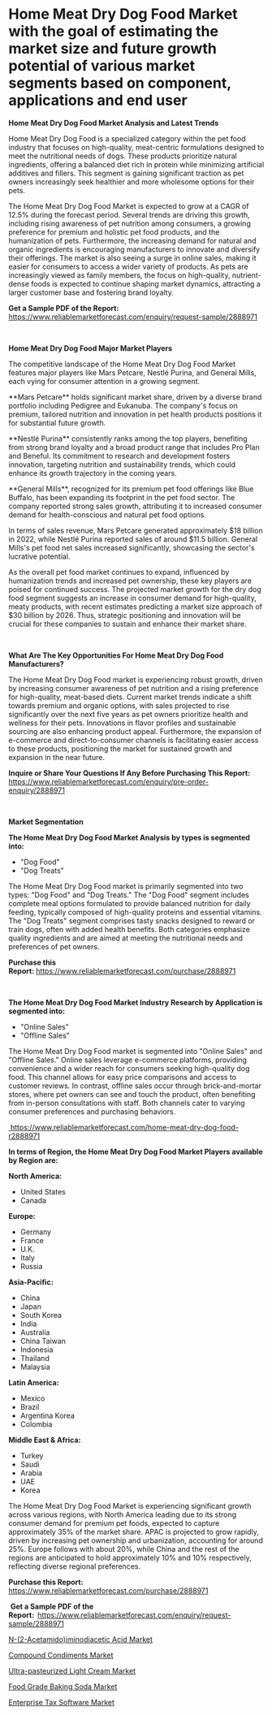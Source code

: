<p><h1>Home Meat Dry Dog Food Market with the goal of estimating the market size and future growth potential of various market segments based on component, applications and end user</h1></p><p><strong>Home Meat Dry Dog Food Market Analysis and Latest Trends</strong></p>
<p><p>Home Meat Dry Dog Food is a specialized category within the pet food industry that focuses on high-quality, meat-centric formulations designed to meet the nutritional needs of dogs. These products prioritize natural ingredients, offering a balanced diet rich in protein while minimizing artificial additives and fillers. This segment is gaining significant traction as pet owners increasingly seek healthier and more wholesome options for their pets.</p><p>The Home Meat Dry Dog Food Market is expected to grow at a CAGR of 12.5% during the forecast period. Several trends are driving this growth, including rising awareness of pet nutrition among consumers, a growing preference for premium and holistic pet food products, and the humanization of pets. Furthermore, the increasing demand for natural and organic ingredients is encouraging manufacturers to innovate and diversify their offerings. The market is also seeing a surge in online sales, making it easier for consumers to access a wider variety of products. As pets are increasingly viewed as family members, the focus on high-quality, nutrient-dense foods is expected to continue shaping market dynamics, attracting a larger customer base and fostering brand loyalty.</p></p>
<p><strong>Get a Sample PDF of the Report:&nbsp;</strong> <a href="https://www.reliablemarketforecast.com/enquiry/request-sample/2888971?utm_campaign=2516&utm_medium=2&utm_source=Github&utm_content=ia&utm_term=14032025&utm_id=home-meat-dry-dog-food">https://www.reliablemarketforecast.com/enquiry/request-sample/2888971</a></p>
<p>&nbsp;</p>
<p><strong>Home Meat Dry Dog Food Major Market Players</strong></p>
<p><p>The competitive landscape of the Home Meat Dry Dog Food Market features major players like Mars Petcare, Nestlé Purina, and General Mills, each vying for consumer attention in a growing segment.</p><p>**Mars Petcare** holds significant market share, driven by a diverse brand portfolio including Pedigree and Eukanuba. The company's focus on premium, tailored nutrition and innovation in pet health products positions it for substantial future growth. </p><p>**Nestlé Purina** consistently ranks among the top players, benefiting from strong brand loyalty and a broad product range that includes Pro Plan and Beneful. Its commitment to research and development fosters innovation, targeting nutrition and sustainability trends, which could enhance its growth trajectory in the coming years.</p><p>**General Mills**, recognized for its premium pet food offerings like Blue Buffalo, has been expanding its footprint in the pet food sector. The company reported strong sales growth, attributing it to increased consumer demand for health-conscious and natural pet food options. </p><p>In terms of sales revenue, Mars Petcare generated approximately $18 billion in 2022, while Nestlé Purina reported sales of around $11.5 billion. General Mills's pet food net sales increased significantly, showcasing the sector's lucrative potential.</p><p>As the overall pet food market continues to expand, influenced by humanization trends and increased pet ownership, these key players are poised for continued success. The projected market growth for the dry dog food segment suggests an increase in consumer demand for high-quality, meaty products, with recent estimates predicting a market size approach of $30 billion by 2026. Thus, strategic positioning and innovation will be crucial for these companies to sustain and enhance their market share.</p></p>
<p>&nbsp;</p>
<p><strong>What Are The Key Opportunities For Home Meat Dry Dog Food Manufacturers?</strong></p>
<p><p>The Home Meat Dry Dog Food market is experiencing robust growth, driven by increasing consumer awareness of pet nutrition and a rising preference for high-quality, meat-based diets. Current market trends indicate a shift towards premium and organic options, with sales projected to rise significantly over the next five years as pet owners prioritize health and wellness for their pets. Innovations in flavor profiles and sustainable sourcing are also enhancing product appeal. Furthermore, the expansion of e-commerce and direct-to-consumer channels is facilitating easier access to these products, positioning the market for sustained growth and expansion in the near future.</p></p>
<p><strong>Inquire or Share Your Questions If Any Before Purchasing This Report:</strong> <a href="https://www.reliablemarketforecast.com/enquiry/pre-order-enquiry/2888971?utm_campaign=2516&utm_medium=2&utm_source=Github&utm_content=ia&utm_term=14032025&utm_id=home-meat-dry-dog-food">https://www.reliablemarketforecast.com/enquiry/pre-order-enquiry/2888971</a></p>
<p>&nbsp;</p>
<p><strong>Market Segmentation</strong></p>
<p><strong>The Home Meat Dry Dog Food Market Analysis by types is segmented into:</strong></p>
<p><ul><li>"Dog Food"</li><li>"Dog Treats"</li></ul></p>
<p><p>The Home Meat Dry Dog Food market is primarily segmented into two types: "Dog Food" and "Dog Treats." The "Dog Food" segment includes complete meal options formulated to provide balanced nutrition for daily feeding, typically composed of high-quality proteins and essential vitamins. The "Dog Treats" segment comprises tasty snacks designed to reward or train dogs, often with added health benefits. Both categories emphasize quality ingredients and are aimed at meeting the nutritional needs and preferences of pet owners.</p></p>
<p><strong>Purchase this Report:&nbsp;</strong><a href="https://www.reliablemarketforecast.com/purchase/2888971?utm_campaign=2516&utm_medium=2&utm_source=Github&utm_content=ia&utm_term=14032025&utm_id=home-meat-dry-dog-food">https://www.reliablemarketforecast.com/purchase/2888971</a></p>
<p>&nbsp;</p>
<p><strong>The Home Meat Dry Dog Food Market Industry Research by Application is segmented into:</strong></p>
<p><ul><li>"Online Sales"</li><li>"Offline Sales"</li></ul></p>
<p><p>The Home Meat Dry Dog Food market is segmented into "Online Sales" and "Offline Sales." Online sales leverage e-commerce platforms, providing convenience and a wider reach for consumers seeking high-quality dog food. This channel allows for easy price comparisons and access to customer reviews. In contrast, offline sales occur through brick-and-mortar stores, where pet owners can see and touch the product, often benefiting from in-person consultations with staff. Both channels cater to varying consumer preferences and purchasing behaviors.</p></p>
<p><a href="https://www.reliablemarketforecast.com/home-meat-dry-dog-food-r2888971?utm_campaign=2516&utm_medium=2&utm_source=Github&utm_content=ia&utm_term=14032025&utm_id=home-meat-dry-dog-food">&nbsp;https://www.reliablemarketforecast.com/home-meat-dry-dog-food-r2888971</a></p>
<p><strong>In terms of Region, the Home Meat Dry Dog Food Market Players available by Region are:</strong></p>
<p>
    <p> <strong> North America: </strong>
        <ul>
            <li>United States</li>
            <li>Canada</li>
        </ul>
        </p> 
    <p> <strong> Europe: </strong>
        <ul>
            <li>Germany</li>
            <li>France</li>
            <li>U.K.</li>
            <li>Italy</li>
            <li>Russia</li>
        </ul>
        </p> 
    <p> <strong> Asia-Pacific: </strong>
        <ul>
            <li>China</li>
            <li>Japan</li>
            <li>South Korea</li>
            <li>India</li>
            <li>Australia</li>
            <li>China Taiwan</li>
            <li>Indonesia</li>
            <li>Thailand</li>
            <li>Malaysia</li>
        </ul>
        </p> 
    <p> <strong> Latin America: </strong>
        <ul>
            <li>Mexico</li>
            <li>Brazil</li>
            <li>Argentina Korea</li>
            <li>Colombia</li>
        </ul>
        </p> 
    <p> <strong> Middle East & Africa: </strong>
        <ul>
            <li>Turkey</li>
            <li>Saudi</li>
            <li>Arabia</li>
            <li>UAE</li>
            <li>Korea</li>
        </ul>
    </p>
    </p>
<p><p>The Home Meat Dry Dog Food Market is experiencing significant growth across various regions, with North America leading due to its strong consumer demand for premium pet foods, expected to capture approximately 35% of the market share. APAC is projected to grow rapidly, driven by increasing pet ownership and urbanization, accounting for around 25%. Europe follows with about 20%, while China and the rest of the regions are anticipated to hold approximately 10% and 10% respectively, reflecting diverse regional preferences.</p></p>
<p><strong>Purchase this Report: </strong><a href="https://www.reliablemarketforecast.com/purchase/2888971?utm_campaign=2516&utm_medium=2&utm_source=Github&utm_content=ia&utm_term=14032025&utm_id=home-meat-dry-dog-food">https://www.reliablemarketforecast.com/purchase/2888971</a></p>
<p>&nbsp;<strong>Get a Sample PDF of the Report:&nbsp;&nbsp;</strong><a href="https://www.reliablemarketforecast.com/enquiry/request-sample/2888971?utm_campaign=2516&utm_medium=2&utm_source=Github&utm_content=ia&utm_term=14032025&utm_id=home-meat-dry-dog-food">https://www.reliablemarketforecast.com/enquiry/request-sample/2888971</a></p>
<p><strong></strong></p>
<p><p><a href="https://github.com/salkidtodo/Market-Research-Report-List-1/blob/main/n-2-acetamidoiminodiacetic-acid-market.md?utm_campaign=2516&utm_medium=2&utm_source=Github&utm_content=ia&utm_term=14032025&utm_id=home-meat-dry-dog-food">N-(2-Acetamido)iminodiacetic Acid Market</a></p><p><a href="https://www.linkedin.com/pulse/breaking-down-compound-condiments-market-growth-127-cagr-efnqe?utm_campaign=2516&utm_medium=2&utm_source=Github&utm_content=ia&utm_term=14032025&utm_id=home-meat-dry-dog-food">Compound Condiments Market</a></p><p><a href="https://www.linkedin.com/pulse/extensive-analysis-ultra-pasteurized-light-cream-market-anticipated-0ws0e?utm_campaign=2516&utm_medium=2&utm_source=Github&utm_content=ia&utm_term=14032025&utm_id=home-meat-dry-dog-food">Ultra-pasteurized Light Cream Market</a></p><p><a href="https://www.linkedin.com/pulse/food-grade-baking-soda-markets-comprehensive-analysis-b7gpe?utm_campaign=2516&utm_medium=2&utm_source=Github&utm_content=ia&utm_term=14032025&utm_id=home-meat-dry-dog-food">Food Grade Baking Soda Market</a></p><p><a href="https://github.com/ildyduedu/Market-Research-Report-List-1/blob/main/enterprise-tax-software-market.md?utm_campaign=2516&utm_medium=2&utm_source=Github&utm_content=ia&utm_term=14032025&utm_id=home-meat-dry-dog-food">Enterprise Tax Software Market</a></p></p>